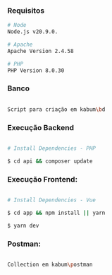 ### Requisitos

```sh
# Node
Node.js v20.9.0.

# Apache
Apache Version 2.4.58

# PHP
PHP Version 8.0.30

```

### Banco

```sh

Script para criação em kabum\bd

```

### Execução Backend

```sh

# Install Dependencies - PHP

$ cd api && composer update

```

### Execução Frontend:

```sh

# Install Dependencies - Vue

$ cd app && npm install || yarn

$ yarn dev

```

### Postman:

```sh

Collection em kabum\postman

```
